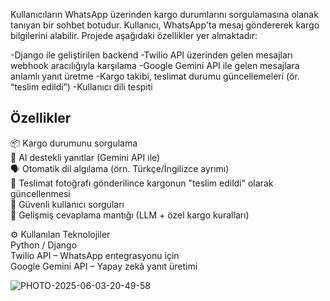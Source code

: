 Kullanıcıların WhatsApp üzerinden kargo durumlarını sorgulamasına olanak tanıyan bir sohbet botudur. Kullanıcı, WhatsApp'ta mesaj göndererek kargo bilgilerini alabilir. Projede aşağıdaki özellikler yer almaktadır:

-Django ile geliştirilen backend
-Twilio API üzerinden gelen mesajları webhook aracılığıyla karşılama
-Google Gemini API ile gelen mesajlara anlamlı yanıt üretme
-Kargo takibi, teslimat durumu güncellemeleri (ör. “teslim edildi”)
-Kullanıcı dili tespiti 

## Özellikler <br>
📦 Kargo durumunu sorgulama <br>
🤖 AI destekli yanıtlar (Gemini API ile) <br>
🗣️ Otomatik dil algılama (örn. Türkçe/İngilizce ayrımı) <br>
📸 Teslimat fotoğrafı gönderilince kargonun "teslim edildi" olarak güncellenmesi <br>
🔐 Güvenli kullanıcı sorguları <br>
🧠 Gelişmiş cevaplama mantığı (LLM + özel kargo kuralları) <br>

⚙️ Kullanılan Teknolojiler <br>
Python / Django <br>
Twilio API – WhatsApp entegrasyonu için <br>
Google Gemini API – Yapay zekâ yanıt üretimi <br>

![PHOTO-2025-06-03-20-49-58](https://github.com/user-attachments/assets/0051c692-1809-48ee-a4ce-b3fd67459c6a)
